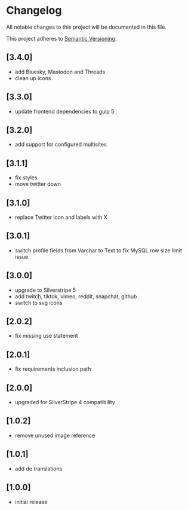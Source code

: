 # Changelog

All notable changes to this project will be documented in this file.

This project adheres to [Semantic Versioning](http://semver.org/).

## [3.4.0]

* add Bluesky, Mastodon and Threads
* clean up icons

## [3.3.0]

* update frontend dependencies to gulp 5

## [3.2.0]

* add support for configured multisites

## [3.1.1]

* fix styles
* move twitter down

## [3.1.0]

* replace Twitter icon and labels with X

## [3.0.1]

* switch profile fields from Varchar to Text to fix MySQL row size limit issue

## [3.0.0]

* upgrade to Silverstripe 5
* add twitch, tiktok, vimeo, reddit, snapchat, github
* switch to svg icons

## [2.0.2]

* fix missing use statement

## [2.0.1]

* fix requirements inclusion path

## [2.0.0]

* upgraded for SilverStripe 4 compatibility

## [1.0.2]

* remove unused image reference

## [1.0.1]

* add de translations

## [1.0.0]

* initial release
